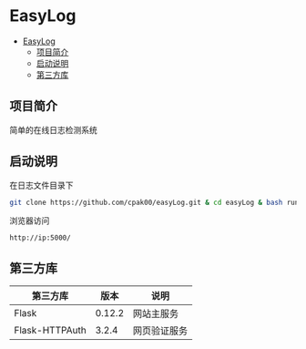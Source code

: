 # EasyLog

<!-- TOC -->

- [EasyLog](#easylog)
    - [项目简介](#项目简介)
    - [启动说明](#启动说明)
    - [第三方库](#第三方库)

<!-- /TOC -->

## 项目简介

简单的在线日志检测系统

## 启动说明

在日志文件目录下
```bash
git clone https://github.com/cpak00/easyLog.git & cd easyLog & bash run.sh

```

浏览器访问
```
http://ip:5000/
```

## 第三方库

第三方库       | 版本   | 说明
---------------|--------|------
Flask          | 0.12.2 | 网站主服务
Flask-HTTPAuth | 3.2.4  | 网页验证服务

